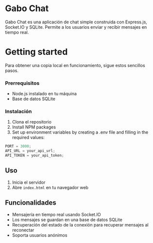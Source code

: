 # Gabo Chat

Gabo Chat es una aplicación de chat simple construida con Express.js, Socket.IO y SQLite. Permite a los usuarios enviar y recibir mensajes en tiempo real.

# Getting started

Para obtener una copia local en funcionamiento, sigue estos sencillos pasos.

### Prerrequisitos

- Node.js instalado en tu máquina
- Base de datos SQLite

### Instalación

1. Clona el repositorio
2. Install NPM packages
3. Set up environment variables by creating a .env file and filling in the required values:

```javascript
PORT = 3000;
API_URL = your_api_url;
API_TOKEN = your_api_token;
```

## Uso

1. Inicia el servidor
2. Abre `index.html` en tu navegador web

## Funcionalidades

- Mensajería en tiempo real usando Socket.IO
- Los mensajes se guardan en una base de datos SQLite
- Recuperación del estado de la conexión para recuperar mensajes al reconectar
- Soporta usuarios anónimos
